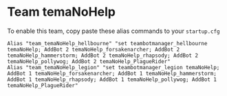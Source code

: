 # Team temaNoHelp

To enable this team, copy paste these alias commands to your ```startup.cfg```

    Alias "team_temaNoHelp_hellbourne" "set teambotmanager_hellbourne temaNoHelp; AddBot 2 temaNoHelp_forsakenarcher; AddBot 2 temaNoHelp_hammerstorm; AddBot 2 temaNoHelp_rhapsody; AddBot 2 temaNoHelp_pollywog; AddBot 2 temaNoHelp_PlagueRider"
    Alias "team_temaNoHelp_legion" "set teambotmanager_legion temaNoHelp; AddBot 1 temaNoHelp_forsakenarcher; AddBot 1 temaNoHelp_hammerstorm; AddBot 1 temaNoHelp_rhapsody; AddBot 1 temaNoHelp_pollywog; AddBot 1 temaNoHelp_PlagueRider"
